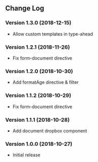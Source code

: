 ## Change Log
### Version 1.3.0 (2018-12-15)
- Allow custom templates in type-ahead
### Version 1.2.1 (2018-11-26)
- Fix form-document directive
### Version 1.2.0 (2018-10-30)
- Add formatAge directive & filter
### Version 1.1.2 (2018-10-29)
- Fix form-document directive
### Version 1.1.1 (2018-10-28)
- Add document dropbox component
### Version 1.0.0 (2018-10-27)
- Initial release
